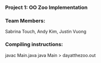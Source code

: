 ### Project 1: OO Zoo Implementation
### Team Members:
 Sabrina Touch, Andy Kim, Justin Vuong

### Compiling instructions:
javac Main.java
java Main > dayatthezoo.out	
